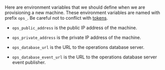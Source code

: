 Here are environment variables that we should define when we are
provisioning a new machine.  These environment variables are named with
prefix `ops_`.  Be careful not to conflict with
[tokens](./ops-tokens.md).

* `ops_public_address` is the public IP address of the machine.
* `ops_private_address` is the private IP address of the machine.

* `ops_database_url` is the URL to the operations database server.
* `ops_database_event_url` is the URL to the operations database server
  event publisher.
